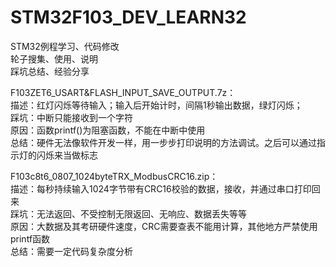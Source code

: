 # STM32F103_DEV_LEARN32  

STM32例程学习、代码修改  
轮子搜集、使用、说明  
踩坑总结、经验分享  


F103ZET6_USART&FLASH_INPUT_SAVE_OUTPUT.7z：  
描述：红灯闪烁等待输入；输入后开始计时，间隔1秒输出数据，绿灯闪烁；  
踩坑：中断只能接收到一个字符  
原因：函数printf()为阻塞函数，不能在中断中使用  
总结：硬件无法像软件开发一样，用一步步打印说明的方法调试。之后可以通过指示灯的闪烁来当做标志  


F103c8t6_0807_1024byteTRX_ModbusCRC16.zip：  
描述：每秒持续输入1024字节带有CRC16校验的数据，接收，并通过串口打印回来  
踩坑：无法返回、不受控制无限返回、无响应、数据丢失等等  
原因：大数据及其考研硬件速度，CRC需要查表不能用计算，其他地方严禁使用printf函数  
总结：需要一定代码复杂度分析  

